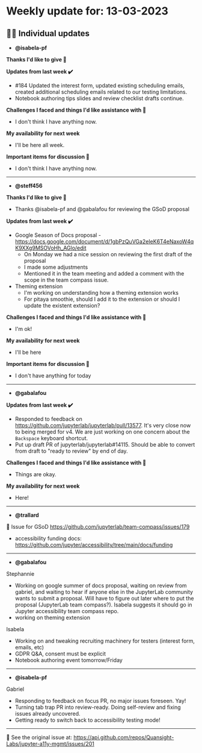 # Weekly update for: 13-03-2023

## :singer: Individual updates

- **@isabela-pf** 

 **Thanks I'd like to give 🙌**

**Updates from last week :heavy_check_mark:**
- #184 Updated the interest form, updated existing scheduling emails, created additional scheduling emails related to our testing limitations. 
- Notebook authoring tips slides and review checklist drafts continue.

**Challenges I faced and things I'd like assistance with 🙏**
- I don't think I have anything now.

**My availability for next week**
- I'll be here all week.

**Important items for discussion 💬**
- I don't think I have anything now. 
---

- **@steff456** 

 **Thanks I'd like to give 🙌**
- Thanks @isabela-pf and @gabalafou for reviewing the GSoD proposal

**Updates from last week :heavy_check_mark:**
- Google Season of Docs proposal - https://docs.google.com/document/d/1gbPzQuVGa2eIeK6T4eNaxoW4qK9XXg9MSOVoHh_AGlo/edit
   - On Monday we had a nice session on reviewing the first draft of the proposal
   - I made some adjustments
   - Mentioned it in the team meeting and added a comment with the scope in the team compass issue. 
- Theming extension
   - I'm working on understanding how a theming extension works
   - For pitaya smoothie, should I add it to the extension or should I update the existent extension? 

**Challenges I faced and things I'd like assistance with 🙏**
- I'm ok!

**My availability for next week**
- I'll be here

**Important items for discussion 💬**
- I don't have anything for today 
---

- **@gabalafou** 

 **Updates from last week :heavy_check_mark:**
- Responded to feedback on https://github.com/jupyterlab/jupyterlab/pull/13577. It's very close now to being merged for v4. We are just working on one concern about the `Backspace` keyboard shortcut.
- Put up draft PR of jupyterlab/jupyterlab#14115. Should be able to convert from draft to "ready to review" by end of day.

**Challenges I faced and things I'd like assistance with 🙏**
- Things are okay.

**My availability for next week**
- Here! 
---

- **@trallard** 

 📝 Issue for GSoD https://github.com/jupyterlab/team-compass/issues/179 
- accessibility funding docs: https://github.com/jupyter/accessibility/tree/main/docs/funding 
---

- **@gabalafou** 

 Stephannie

- Working on google summer of docs proposal, waiting on review from gabriel, and waiting to hear if anyone else in the JupyterLab community wants to submit a proposal. Will have to figure out later where to put the proposal (JupyterLab team compass?). Isabela suggests it should go in Jupyter accessibility team compass repo.
- working on theming extension

Isabela

- Working on and tweaking recruiting machinery for testers (interest form, emails, etc)
- GDPR Q&A, consent must be explicit
- Notebook authoring event tomorrow/Friday 
---

- **@isabela-pf** 

 Gabriel

- Responding to feedback on focus PR, no major issues foreseen. Yay! 
- Turning tab trap PR into review-ready. Doing self-review and fixing issues already uncovered.
- Getting ready to switch back to accessibility testing mode! 
---


:link: See the original issue at: <https://api.github.com/repos/Quansight-Labs/jupyter-a11y-mgmt/issues/201>

